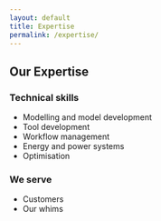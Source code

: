```yaml
---
layout: default
title: Expertise
permalink: /expertise/
---
```


## Our Expertise

### Technical skills

- Modelling and model development
- Tool development
- Workflow management
- Energy and power systems
- Optimisation

### We serve

- Customers
- Our whims

